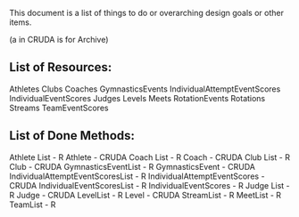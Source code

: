 This document is a list of things to do or overarching design goals or other items.

(a in CRUDA is for Archive)

## List of Resources:
Athletes
Clubs
Coaches
GymnasticsEvents
IndividualAttemptEventScores
IndividualEventScores
Judges
Levels
Meets
RotationEvents
Rotations
Streams
TeamEventScores 

## List of Done Methods:
Athlete List - R
Athlete - CRUDA
Coach List - R
Coach - CRUDA
Club List - R
Club - CRUDA
GymnasticsEventList - R
GymnasticsEvent - CRUDA
IndividualAttemptEventScoresList - R
IndividualAttemptEventScores - CRUDA
IndividualEventScoresList - R
IndividualEventScores - R
Judge List - R
Judge - CRUDA
LevelList - R
Level - CRUDA
StreamList - R
MeetList - R
TeamList - R  